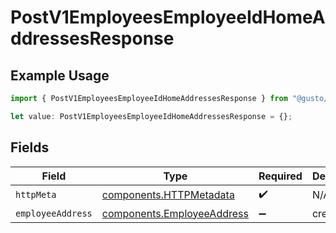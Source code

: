 # PostV1EmployeesEmployeeIdHomeAddressesResponse

## Example Usage

```typescript
import { PostV1EmployeesEmployeeIdHomeAddressesResponse } from "@gusto/embedded-api/models/operations/postv1employeesemployeeidhomeaddresses.js";

let value: PostV1EmployeesEmployeeIdHomeAddressesResponse = {};
```

## Fields

| Field                                                                    | Type                                                                     | Required                                                                 | Description                                                              |
| ------------------------------------------------------------------------ | ------------------------------------------------------------------------ | ------------------------------------------------------------------------ | ------------------------------------------------------------------------ |
| `httpMeta`                                                               | [components.HTTPMetadata](../../models/components/httpmetadata.md)       | :heavy_check_mark:                                                       | N/A                                                                      |
| `employeeAddress`                                                        | [components.EmployeeAddress](../../models/components/employeeaddress.md) | :heavy_minus_sign:                                                       | created                                                                  |